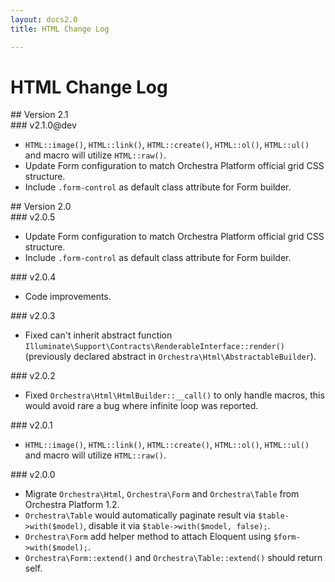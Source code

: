 ```yaml
---
layout: docs2.0
title: HTML Change Log

---
```


# HTML Change Log

<section id="v2.1">
## Version 2.1

<article id="v2.1.0">
### v2.1.0@dev

* `HTML::image()`, `HTML::link()`, `HTML::create()`, `HTML::ol()`, `HTML::ul()` and macro will utilize `HTML::raw()`.
* Update Form configuration to match Orchestra Platform official grid CSS structure.
* Include `.form-control` as default class attribute for Form builder.

</article>

</section>

<section id="v2.0">
## Version 2.0

<article id="v2.0.5">
### v2.0.5

* Update Form configuration to match Orchestra Platform official grid CSS structure.
* Include `.form-control` as default class attribute for Form builder.

</article>

<article id="v2.0.4">
### v2.0.4

* Code improvements.

</article>

<article id="v2.0.3">
### v2.0.3

* Fixed can't inherit abstract function `Illuminate\Support\Contracts\RenderableInterface::render()` (previously declared abstract in `Orchestra\Html\AbstractableBuilder`).

</article>

<article id="v2.0.2">
### v2.0.2

* Fixed `Orchestra\Html\HtmlBuilder::__call()` to only handle macros, this would avoid rare a bug where infinite loop was reported.

</article>

<article id="v2.0.1">
### v2.0.1

* `HTML::image()`, `HTML::link()`, `HTML::create()`, `HTML::ol()`, `HTML::ul()` and macro will utilize `HTML::raw()`.

</article>

<article id="v2.0.0">
### v2.0.0

* Migrate `Orchestra\Html`, `Orchestra\Form` and `Orchestra\Table` from Orchestra Platform 1.2.
* `Orchestra\Table` would automatically paginate result via `$table->with($model)`, disable it via `$table->with($model, false);`.
* `Orchestra\Form` add helper method to attach Eloquent using `$form->with($model);`.
* `Orchestra\Form::extend()` and `Orchestra\Table::extend()` should return self.

</article>

</section>
